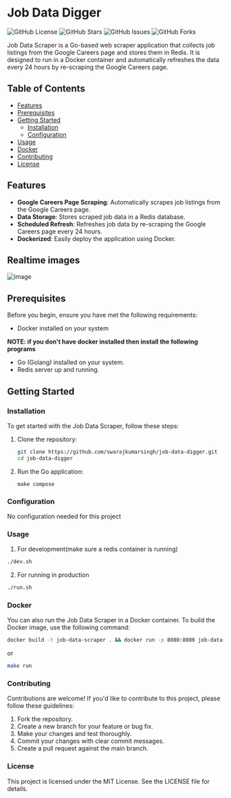 # Job Data Digger

![GitHub License](https://img.shields.io/github/license/swarajkumarsingh/job-data-digger)
![GitHub Stars](https://img.shields.io/github/stars/swarajkumarsingh/job-data-digger)
![GitHub Issues](https://img.shields.io/github/issues/swarajkumarsingh/job-data-digger)
![GitHub Forks](https://img.shields.io/github/forks/swarajkumarsingh/job-data-digger)

Job Data Scraper is a Go-based web scraper application that collects job listings from the Google Careers page and stores them in Redis. It is designed to run in a Docker container and automatically refreshes the data every 24 hours by re-scraping the Google Careers page.

## Table of Contents

- [Features](#features)
- [Prerequisites](#prerequisites)
- [Getting Started](#getting-started)
  - [Installation](#installation)
  - [Configuration](#configuration)
- [Usage](#usage)
- [Docker](#docker)
- [Contributing](#contributing)
- [License](#license)

## Features

- **Google Careers Page Scraping**: Automatically scrapes job listings from the Google Careers page.
- **Data Storage**: Stores scraped job data in a Redis database.
- **Scheduled Refresh**: Refreshes job data by re-scraping the Google Careers page every 24 hours.
- **Dockerized**: Easily deploy the application using Docker.

## Realtime images
![image](https://github.com/gin-gonic/gin/assets/89764448/f7aa1778-56e1-4f79-8b6a-19b58edb9341)

## Prerequisites

Before you begin, ensure you have met the following requirements:

- Docker installed on your system

**NOTE: if you don't have docker installed then install the following programs**

- Go (Golang) installed on your system.
- Redis server up and running.

## Getting Started

### Installation

To get started with the Job Data Scraper, follow these steps:

1. Clone the repository:

   ```bash
   git clone https://github.com/swarajkumarsingh/job-data-digger.git
   cd job-data-digger
   ```

2. Run the Go application:
    ```
    make compose
    ```

### Configuration
No configuration needed for this project

### Usage
1. For development(make sure a redis container is running)
```bash
./dev.sh
```

2. For running in production
```bash
./run.sh
```

### Docker
You can also run the Job Data Scraper in a Docker container. To build the Docker image, use the following command:
```bash
docker build -t job-data-scraper . && docker run -p 8080:8080 job-data-scraper
```

or

```bash
make run
```

### Contributing
Contributions are welcome! If you'd like to contribute to this project, please follow these guidelines:

1. Fork the repository.
2. Create a new branch for your feature or bug fix.
3. Make your changes and test thoroughly.
4. Commit your changes with clear commit messages.
5. Create a pull request against the main branch.

### License
This project is licensed under the MIT License. See the LICENSE file for details.